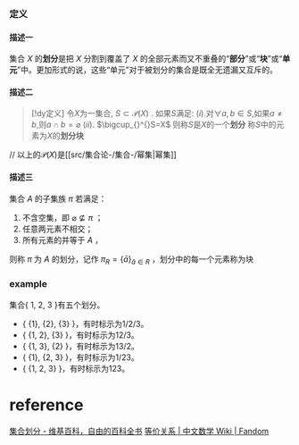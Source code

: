

### 定义
#### 描述一
集合 _X_ 的**划分**是把 _X_ 分割到覆盖了 _X_ 的全部元素而又不重叠的“**部分**”或“**块**”或“**单元**”中。更加形式的说，这些“单元”对于被划分的集合是既全无遗漏又互斥的。
#### 描述二
> [!dy定义] 
> 令$X$为一集合, $S\subset \mathcal{P}(X)$ . 如果$S$满足:
> $(i).$对$\forall a,b\in S$,如果$a\neq b$,则$a\cap b=\varnothing$
> $(ii).$ $\bigcup_{}^{}S=X$
> 则称$S$是$X$的一个**划分**
> 称$S$中的元素为$X$的**划分块**

// 以上的$\mathcal{P}(X)$是[[src/集合论-/集合-/幂集|幂集]]
#### 描述三
集合 ${\displaystyle A}$ 的子集族 ${\displaystyle \pi }$ 若满足：
1.  不含空集，即 ${\displaystyle \varnothing \nsubseteq \pi }$ ；
2.  任意两元素不相交；
3.  所有元素的并等于 ${\displaystyle A}$ ，

则称 ${\displaystyle \pi }$ 为 ${\displaystyle A}$ 的划分，记作 ${\displaystyle \pi _{R}=\{{\bar {a}}\}_{{\bar {a}}\in R}}$ ，划分中的每一个元素称为块

### example
集合{ 1, 2, 3 }有五个划分。
-   { {1}, {2}, {3} }，有时标示为1/2/3。
-   { {1, 2}, {3} }，有时标示为12/3。
-   { {1, 3}, {2} }，有时标示为13/2。
-   { {1}, {2, 3} }，有时标示为1/23。
-   { {1, 2, 3} }，有时标示为123。
# reference
[集合划分 - 维基百科，自由的百科全书](https://zh.wikipedia.org/wiki/%E9%9B%86%E5%90%88%E5%88%92%E5%88%86)
[等价关系 | 中文数学 Wiki | Fandom](https://math.fandom.com/zh/wiki/%E7%AD%89%E4%BB%B7%E5%85%B3%E7%B3%BB?variant=zh)